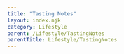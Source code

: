 ```yaml
---
title: "Tasting Notes"
layout: index.njk
category: Lifestyle
parent: /Lifestyle/TastingNotes
parentTitle: Lifestyle/TastingNotes
---
```

